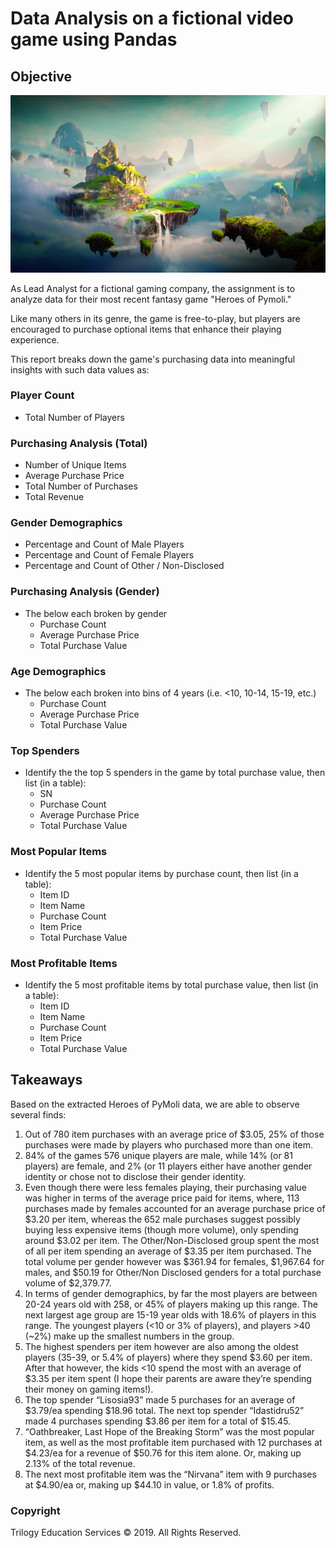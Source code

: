 # Data Analysis on a fictional video game using Pandas

## Objective

![Fantasy](Images/Fantasy.png)

As Lead Analyst for a fictional gaming company, the assignment is to analyze data for their most recent fantasy game "Heroes of Pymoli."

Like many others in its genre, the game is free-to-play, but players are encouraged to purchase optional items that enhance their playing experience. 

This report breaks down the game's purchasing data into meaningful insights with such data values as:

### Player Count

* Total Number of Players

### Purchasing Analysis (Total)

* Number of Unique Items
* Average Purchase Price
* Total Number of Purchases
* Total Revenue

### Gender Demographics

* Percentage and Count of Male Players
* Percentage and Count of Female Players
* Percentage and Count of Other / Non-Disclosed

### Purchasing Analysis (Gender)

* The below each broken by gender
  * Purchase Count
  * Average Purchase Price
  * Total Purchase Value

### Age Demographics

* The below each broken into bins of 4 years (i.e. &lt;10, 10-14, 15-19, etc.)
  * Purchase Count
  * Average Purchase Price
  * Total Purchase Value

### Top Spenders

* Identify the the top 5 spenders in the game by total purchase value, then list (in a table):
  * SN
  * Purchase Count
  * Average Purchase Price
  * Total Purchase Value

### Most Popular Items

* Identify the 5 most popular items by purchase count, then list (in a table):
  * Item ID
  * Item Name
  * Purchase Count
  * Item Price
  * Total Purchase Value

### Most Profitable Items

* Identify the 5 most profitable items by total purchase value, then list (in a table):
  * Item ID
  * Item Name
  * Purchase Count
  * Item Price
  * Total Purchase Value

## Takeaways

Based on the extracted Heroes of PyMoli data, we are able to observe several finds:

1)	Out of 780 item purchases with an average price of $3.05, 25% of those purchases were made by players who purchased more than one item.
2)	84% of the games 576 unique players are male, while 14% (or 81 players) are female, and 2% (or 11 players either have another gender identity or chose not to disclose their gender identity.
3)	Even though there were less females playing, their purchasing value was higher in terms of the average price paid for items, where, 113 purchases made by females accounted for an average purchase price of $3.20 per item, whereas the 652 male purchases suggest possibly buying less expensive items (though more volume), only spending around $3.02 per item. The Other/Non-Disclosed group spent the most of all per item spending an average of $3.35 per item purchased.  The total volume per gender however was $361.94 for females, $1,967.64 for males, and $50.19 for Other/Non Disclosed genders for a total purchase volume of $2,379.77.
4)	In terms of gender demographics, by far the most players are between 20-24 years old with 258, or 45% of players making up this range.  The next largest age group are 15-19 year olds with 18.6% of players in this range.  The youngest players (<10 or 3% of players), and players >40 (~2%) make up the smallest numbers in the group.
5)	The highest spenders per item however are also among the oldest players (35-39, or 5.4% of players) where they spend $3.60 per item.  After that however, the kids <10 spend the most with an average of $3.35 per item spent (I hope their parents are aware they’re spending their money on gaming items!).
6)	The top spender “Lisosia93” made 5 purchases for an average of $3.79/ea spending $18.96 total. The next top spender “Idastidru52” made 4 purchases spending $3.86 per item for a total of $15.45.
7)	“Oathbreaker, Last Hope of the Breaking Storm” was the most popular item, as well as the most profitable item purchased with 12 purchases at $4.23/ea for a revenue of $50.76 for this item alone.  Or, making up 2.13% of the total revenue.
8)	The next most profitable item was the “Nirvana” item with 9 purchases at $4.90/ea or, making up $44.10 in value, or 1.8% of profits.



### Copyright

Trilogy Education Services © 2019. All Rights Reserved.
